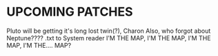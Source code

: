 # UPCOMING PATCHES
Pluto will be getting it's long lost twin(?), Charon
Also, who forgot about Neptune????
.txt to System reader
I'M THE MAP, I'M THE MAP, I'M THE MAP, I'M THE.... MAP?



